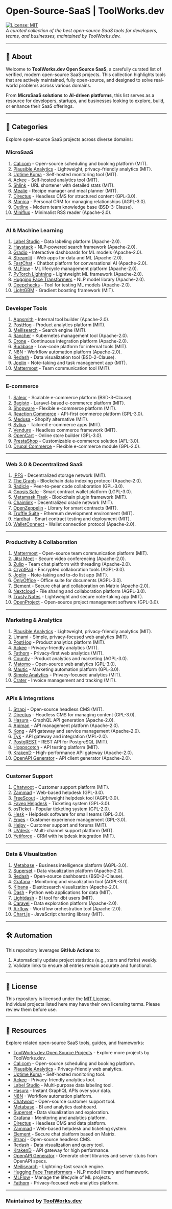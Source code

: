 # Open-Source-SaaS | ToolWorks.dev

[![License: MIT](https://img.shields.io/badge/license-MIT-blue.svg)](LICENSE)  
*A curated collection of the best open-source SaaS tools for developers, teams, and businesses, maintained by ToolWorks.dev.*

---

## 🌟 About

Welcome to **ToolWorks.dev Open Source SaaS**, a carefully curated list of verified, modern open-source SaaS projects. This collection highlights tools that are actively maintained, fully open-source, and designed to solve real-world problems across various domains.

From **MicroSaaS solutions** to **AI-driven platforms**, this list serves as a resource for developers, startups, and businesses looking to explore, build, or enhance their SaaS offerings.

---

## 📂 Categories

Explore open-source SaaS projects across diverse domains:

### **MicroSaaS**

1. [Cal.com](https://github.com/calcom/cal.com) - Open-source scheduling and booking platform (MIT).  
2. [Plausible Analytics](https://github.com/plausible/analytics) - Lightweight, privacy-friendly analytics (MIT).  
3. [Uptime Kuma](https://github.com/louislam/uptime-kuma) - Self-hosted monitoring tool (MIT).  
4. [Ackee](https://github.com/electerious/Ackee) - Self-hosted analytics tool (MIT).  
5. [Shlink](https://github.com/shlinkio/shlink) - URL shortener with detailed stats (MIT).  
6. [Mealie](https://github.com/hay-kot/mealie) - Recipe manager and meal planner (MIT).  
7. [Directus](https://github.com/directus/directus) - Headless CMS for structured content (GPL-3.0).  
8. [Monica](https://github.com/monicahq/monica) - Personal CRM for managing relationships (AGPL-3.0).  
9. [Outline](https://github.com/outline/outline) - Modern team knowledge base (BSD-3-Clause).  
10. [Miniflux](https://github.com/miniflux/v2) - Minimalist RSS reader (Apache-2.0).

---

### **AI & Machine Learning**

1. [Label Studio](https://github.com/heartexlabs/label-studio) - Data labeling platform (Apache-2.0).  
2. [Haystack](https://github.com/deepset-ai/haystack) - NLP-powered search framework (Apache-2.0).  
3. [Gradio](https://github.com/gradio-app/gradio) - Interactive dashboards for ML models (Apache-2.0).  
4. [Streamlit](https://github.com/streamlit/streamlit) - Web apps for data and ML (Apache-2.0).  
5. [FastChat](https://github.com/lm-sys/FastChat) - Chatbot platform for conversational AI (Apache-2.0).  
6. [MLFlow](https://github.com/mlflow/mlflow) - ML lifecycle management platform (Apache-2.0).  
7. [PyTorch Lightning](https://github.com/Lightning-AI/lightning) - Lightweight ML framework (Apache-2.0).  
8. [Hugging Face Transformers](https://github.com/huggingface/transformers) - NLP model library (Apache-2.0).  
9. [Deepchecks](https://github.com/deepchecks/deepchecks) - Tool for testing ML models (Apache-2.0).  
10. [LightGBM](https://github.com/microsoft/LightGBM) - Gradient boosting framework (MIT).

---

### **Developer Tools**

1. [Appsmith](https://github.com/appsmithorg/appsmith) - Internal tool builder (Apache-2.0).  
2. [PostHog](https://github.com/PostHog/posthog) - Product analytics platform (MIT).  
3. [Meilisearch](https://github.com/meilisearch/meilisearch) - Search engine (MIT).  
4. [Rancher](https://github.com/rancher/rancher) - Kubernetes management tool (Apache-2.0).  
5. [Drone](https://github.com/harness/drone) - Continuous integration platform (Apache-2.0).  
6. [Budibase](https://github.com/Budibase/budibase) - Low-code platform for internal tools (MIT).  
7. [N8N](https://github.com/n8n-io/n8n) - Workflow automation platform (Apache-2.0).  
8. [Redash](https://github.com/getredash/redash) - Data visualization tool (BSD-2-Clause).  
9. [Joplin](https://github.com/laurent22/joplin) - Note-taking and task management app (MIT).  
10. [Mattermost](https://github.com/mattermost/mattermost-server) - Team communication tool (MIT).

---

### **E-commerce**

1. [Saleor](https://github.com/saleor/saleor) - Scalable e-commerce platform (BSD-3-Clause).  
2. [Bagisto](https://github.com/bagisto/bagisto) - Laravel-based e-commerce platform (MIT).  
3. [Shopware](https://github.com/shopware/platform) - Flexible e-commerce platform (MIT).  
4. [Reaction Commerce](https://github.com/reactioncommerce/reaction) - API-first commerce platform (GPL-3.0).  
5. [Medusa](https://github.com/medusajs/medusa) - Shopify alternative (MIT).  
6. [Sylius](https://github.com/Sylius/Sylius) - Tailored e-commerce apps (MIT).  
7. [Vendure](https://github.com/vendure-ecommerce/vendure) - Headless commerce framework (MIT).  
8. [OpenCart](https://github.com/opencart/opencart) - Online store builder (GPL-3.0).  
9. [PrestaShop](https://github.com/PrestaShop/PrestaShop) - Customizable e-commerce solution (AFL-3.0).  
10. [Drupal Commerce](https://github.com/drupalcommerce/commerce) - Flexible e-commerce module (GPL-2.0).

---

### **Web 3.0 & Decentralized SaaS**

1. [IPFS](https://github.com/ipfs/ipfs) - Decentralized storage network (MIT).  
2. [The Graph](https://github.com/graphprotocol/graph-node) - Blockchain data indexing protocol (Apache-2.0).  
3. [Radicle](https://github.com/radicle-dev/radicle-upstream) - Peer-to-peer code collaboration (GPL-3.0).  
4. [Gnosis Safe](https://github.com/safe-global/safe-core-sdk) - Smart contract wallet platform (LGPL-3.0).  
5. [Metamask Flask](https://github.com/MetaMask/snaps-skunkworks) - Blockchain plugin framework (MIT).  
6. [Chainlink](https://github.com/smartcontractkit/chainlink) - Decentralized oracle network (MIT).  
7. [OpenZeppelin](https://github.com/OpenZeppelin/openzeppelin-contracts) - Library for smart contracts (MIT).  
8. [Truffle Suite](https://github.com/trufflesuite/truffle) - Ethereum development environment (MIT).  
9. [Hardhat](https://github.com/NomicFoundation/hardhat) - Smart contract testing and deployment (MIT).  
10. [WalletConnect](https://github.com/WalletConnect/walletconnect-monorepo) - Wallet connection protocol (Apache-2.0).

---

### **Productivity & Collaboration**

1. [Mattermost](https://github.com/mattermost/mattermost-server) - Open-source team communication platform (MIT).  
2. [Jitsi Meet](https://github.com/jitsi/jitsi-meet) - Secure video conferencing (Apache-2.0).  
3. [Zulip](https://github.com/zulip/zulip) - Team chat platform with threading (Apache-2.0).  
4. [CryptPad](https://github.com/xwiki-labs/cryptpad) - Encrypted collaboration tools (AGPL-3.0).  
5. [Joplin](https://github.com/laurent22/joplin) - Note-taking and to-do list app (MIT).  
6. [OnlyOffice](https://github.com/ONLYOFFICE/DocumentServer) - Office suite for documents (AGPL-3.0).  
7. [Element](https://github.com/vector-im/element-web) - Secure chat and collaboration on Matrix (Apache-2.0).  
8. [Nextcloud](https://github.com/nextcloud/server) - File sharing and collaboration platform (AGPL-3.0).  
9. [Trusty Notes](https://github.com/toolworks-dev/trusty-notes) - Lightweight and secure note-taking app (MIT).  
10. [OpenProject](https://github.com/opf/openproject) - Open-source project management software (GPL-3.0).

---

### **Marketing & Analytics**

1. [Plausible Analytics](https://github.com/plausible/analytics) - Lightweight, privacy-friendly analytics (MIT).  
2. [Umami](https://github.com/umami-software/umami) - Simple, privacy-focused web analytics (MIT).  
3. [PostHog](https://github.com/PostHog/posthog) - Product analytics platform (MIT).  
4. [Ackee](https://github.com/electerious/Ackee) - Privacy-friendly analytics (MIT).  
5. [Fathom](https://github.com/usefathom/fathom) - Privacy-first web analytics (MIT).  
6. [Countly](https://github.com/Countly/countly-server) - Product analytics and marketing (AGPL-3.0).  
7. [Matomo](https://github.com/matomo-org/matomo) - Open-source web analytics (GPL-3.0).  
8. [Mautic](https://github.com/mautic/mautic) - Marketing automation platform (GPL-3.0).  
9. [Simple Analytics](https://github.com/simpleanalytics/roadmap) - Privacy-focused analytics (MIT).  
10. [Crater](https://github.com/crater-invoice/crater) - Invoice management and tracking (MIT).

---

### **APIs & Integrations**

1. [Strapi](https://github.com/strapi/strapi) - Open-source headless CMS (MIT).  
2. [Directus](https://github.com/directus/directus) - Headless CMS for managing content (GPL-3.0).  
3. [Hasura](https://github.com/hasura/graphql-engine) - GraphQL API generation (Apache-2.0).  
4. [Apiman](https://github.com/apiman/apiman) - API management platform (Apache-2.0).  
5. [Kong](https://github.com/Kong/kong) - API gateway and service management (Apache-2.0).  
6. [Tyk](https://github.com/TykTechnologies/tyk) - API gateway and integration (MPL-2.0).  
7. [PostgREST](https://github.com/PostgREST/postgrest) - REST API for PostgreSQL (MIT).  
8. [Hoppscotch](https://github.com/hoppscotch/hoppscotch) - API testing platform (MIT).  
9. [KrakenD](https://github.com/krakendio/krakend-ce) - High-performance API gateway (Apache-2.0).  
10. [OpenAPI Generator](https://github.com/OpenAPITools/openapi-generator) - API client generator (Apache-2.0).

---

### **Customer Support**

1. [Chatwoot](https://github.com/chatwoot/chatwoot) - Customer support platform (MIT).  
2. [Zammad](https://github.com/zammad/zammad) - Web-based helpdesk (GPL-3.0).  
3. [FreeScout](https://github.com/freescout-helpdesk/freescout) - Lightweight helpdesk tool (AGPL-3.0).  
4. [Faveo Helpdesk](https://github.com/ladybirdweb/faveo-helpdesk) - Ticketing system (GPL-3.0).  
5. [osTicket](https://github.com/osTicket/osTicket) - Popular ticketing system (GPL-2.0).  
6. [Hesk](https://github.com/hesk/hesk) - Helpdesk software for small teams (GPL-3.0).  
7. [Erxes](https://github.com/erxes/erxes) - Customer experience management (GPL-3.0).  
8. [Helpy](https://github.com/helpyio/helpy) - Customer support and forums (MIT).  
9. [UVdesk](https://github.com/uvdesk/community-skeleton) - Multi-channel support platform (MIT).  
10. [Yetiforce](https://github.com/YetiForceCompany/YetiForceCRM) - CRM with helpdesk integration (MIT).

---

### **Data & Visualization**

1. [Metabase](https://github.com/metabase/metabase) - Business intelligence platform (AGPL-3.0).  
2. [Superset](https://github.com/apache/superset) - Data visualization platform (Apache-2.0).  
3. [Redash](https://github.com/getredash/redash) - Open-source dashboards (BSD-2-Clause).  
4. [Grafana](https://github.com/grafana/grafana) - Monitoring and visualization tool (AGPL-3.0).  
5. [Kibana](https://github.com/elastic/kibana) - Elasticsearch visualization (Apache-2.0).  
6. [Dash](https://github.com/plotly/dash) - Python web applications for data (MIT).  
7. [Lightdash](https://github.com/lightdash/lightdash) - BI tool for dbt users (MIT).  
8. [Caravel](https://github.com/airbnb/caravel) - Data exploration platform (Apache-2.0).  
9. [Airflow](https://github.com/apache/airflow) - Workflow orchestration tool (Apache-2.0).  
10. [Chart.js](https://github.com/chartjs/Chart.js) - JavaScript charting library (MIT).

---

## 🛠 Automation

This repository leverages **GitHub Actions** to:

1. Automatically update project statistics (e.g., stars and forks) weekly.
2. Validate links to ensure all entries remain accurate and functional.

---

## 📜 License

This repository is licensed under the [MIT License](LICENSE).  
Individual projects listed here may have their own licensing terms. Please review them before use.

---

## 📝 Resources

Explore related open-source SaaS tools, guides, and frameworks:

- [ToolWorks.dev Open Source Projects](https://github.com/toolworks-dev) - Explore more projects by ToolWorks.dev.
- [Cal.com](https://github.com/calcom/cal.com) - Open-source scheduling and booking platform.
- [Plausible Analytics](https://github.com/plausible/analytics) - Privacy-friendly web analytics.
- [Uptime Kuma](https://github.com/louislam/uptime-kuma) - Self-hosted monitoring tool.
- [Ackee](https://github.com/electerious/Ackee) - Privacy-friendly analytics tool.
- [Label Studio](https://github.com/heartexlabs/label-studio) - Multi-purpose data labeling tool.
- [Hasura](https://github.com/hasura/graphql-engine) - Instant GraphQL APIs over your data.
- [N8N](https://github.com/n8n-io/n8n) - Workflow automation platform.
- [Chatwoot](https://github.com/chatwoot/chatwoot) - Open-source customer support tool.
- [Metabase](https://github.com/metabase/metabase) - BI and analytics dashboard.
- [Superset](https://github.com/apache/superset) - Data visualization and exploration.
- [Grafana](https://github.com/grafana/grafana) - Monitoring and analytics platform.
- [Directus](https://github.com/directus/directus) - Headless CMS and data platform.
- [Zammad](https://github.com/zammad/zammad) - Web-based helpdesk and ticketing system.
- [Element](https://github.com/vector-im/element-web) - Secure chat platform based on Matrix.
- [Strapi](https://github.com/strapi/strapi) - Open-source headless CMS.
- [Redash](https://github.com/getredash/redash) - Data visualization and query tool.
- [KrakenD](https://github.com/krakendio/krakend-ce) - API gateway for high performance.
- [OpenAPI Generator](https://github.com/OpenAPITools/openapi-generator) - Generate client libraries and server stubs from OpenAPI specs.
- [Meilisearch](https://github.com/meilisearch/meilisearch) - Lightning-fast search engine.
- [Hugging Face Transformers](https://github.com/huggingface/transformers) - NLP model library and framework.
- [MLFlow](https://github.com/mlflow/mlflow) - Manage the lifecycle of ML projects.
- [Fathom](https://github.com/usefathom/fathom) - Privacy-focused web analytics platform.

---


### Maintained by [ToolWorks.dev](https://toolworks.dev/)
